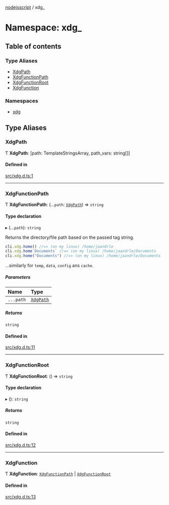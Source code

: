 [nodejsscript](../README.md) / xdg\_

# Namespace: xdg\_

## Table of contents

### Type Aliases

- [XdgPath](xdg_.md#xdgpath)
- [XdgFunctionPath](xdg_.md#xdgfunctionpath)
- [XdgFunctionRoot](xdg_.md#xdgfunctionroot)
- [XdgFunction](xdg_.md#xdgfunction)

### Namespaces

- [xdg](xdg_.xdg.md)

## Type Aliases

### XdgPath

Ƭ **XdgPath**: [path: TemplateStringsArray, path\_vars: string[]]

#### Defined in

[src/xdg.d.ts:1](https://github.com/jaandrle/nodejsscript/blob/df02570/src/xdg.d.ts#L1)

___

### XdgFunctionPath

Ƭ **XdgFunctionPath**: (...`path`: [`XdgPath`](xdg_.md#xdgpath)) => `string`

#### Type declaration

▸ (...`path`): `string`

Returns the directory/file path based on the passed tag string.
```js
cli.xdg.home() //=> (on my linux) /home/jaandrle
cli.xdg.home`Documents` //=> (on my linux) /home/jaandrle/Documents
cli.xdg.home("Documents") //=> (on my linux) /home/jaandrle/Documents
```
…similarly for `temp`, `data`, `config` ans `cache`.

##### Parameters

| Name | Type |
| :------ | :------ |
| `...path` | [`XdgPath`](xdg_.md#xdgpath) |

##### Returns

`string`

#### Defined in

[src/xdg.d.ts:11](https://github.com/jaandrle/nodejsscript/blob/df02570/src/xdg.d.ts#L11)

___

### XdgFunctionRoot

Ƭ **XdgFunctionRoot**: () => `string`

#### Type declaration

▸ (): `string`

##### Returns

`string`

#### Defined in

[src/xdg.d.ts:12](https://github.com/jaandrle/nodejsscript/blob/df02570/src/xdg.d.ts#L12)

___

### XdgFunction

Ƭ **XdgFunction**: [`XdgFunctionPath`](xdg_.md#xdgfunctionpath) \| [`XdgFunctionRoot`](xdg_.md#xdgfunctionroot)

#### Defined in

[src/xdg.d.ts:13](https://github.com/jaandrle/nodejsscript/blob/df02570/src/xdg.d.ts#L13)

